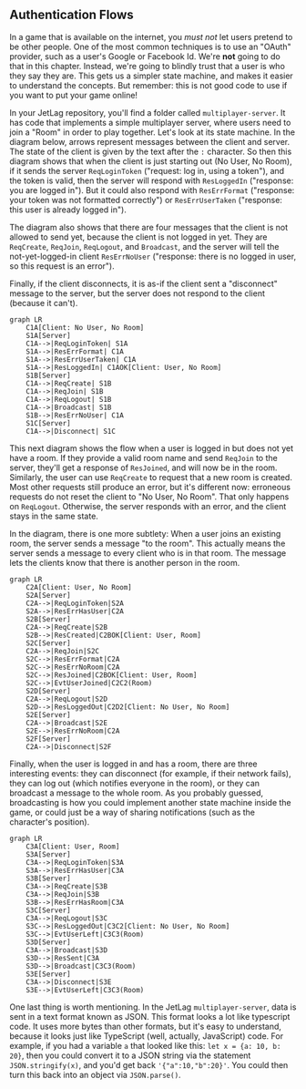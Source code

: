 ## Authentication Flows

In a game that is available on the internet, you *must not* let users pretend to
be other people.  One of the most common techniques is to use an "OAuth"
provider, such as a user's Google or Facebook Id.  We're **not** going to do
that in this chapter.  Instead, we're going to blindly trust that a user is who
they say they are.  This gets us a simpler state machine, and makes it easier to
understand the concepts.  But remember: this is not good code to use if you want
to put your game online!

In your JetLag repository, you'll find a folder called `multiplayer-server`.  It
has code that implements a simple multiplayer server, where users need to join a
"Room" in order to play together.  Let's look at its state machine.  In the
diagram below, arrows represent messages between the client and server.  The
state of the client is given by the text after the `:` character.  So then this
diagram shows that when the client is just starting out (No User, No Room), if
it sends the server `ReqLoginToken` ("request: log in, using a token"), and the
token is valid, then the server will respond with `ResLoggedIn` ("response: you
are logged in").  But it could also respond with `ResErrFormat` ("response: your
token was not formatted correctly") or `ResErrUserTaken` ("response: this user
is already logged in").

The diagram also shows that there are four messages that the client is not
allowed to send yet, because the client is not logged in yet.  They are
`ReqCreate`, `ReqJoin`, `ReqLogout`, and `Broadcast`, and the server will tell
the not-yet-logged-in client `ResErrNoUser` ("response: there is no logged in
user, so this request is an error").

Finally, if the client disconnects, it is as-if the client sent a "disconnect"
message to the server, but the server does not respond to the client (because it
can't).

```mermaid
graph LR
    C1A[Client: No User, No Room]
    S1A[Server]
    C1A-->|ReqLoginToken| S1A
    S1A-->|ResErrFormat| C1A
    S1A-->|ResErrUserTaken| C1A
    S1A-->|ResLoggedIn| C1AOK[Client: User, No Room]
    S1B[Server]
    C1A-->|ReqCreate| S1B
    C1A-->|ReqJoin| S1B
    C1A-->|ReqLogout| S1B
    C1A-->|Broadcast| S1B
    S1B-->|ResErrNoUser| C1A
    S1C[Server]
    C1A-->|Disconnect| S1C
```

This next diagram shows the flow when a user is logged in but does not yet have
a room.  If they provide a valid room name and send `ReqJoin` to the server,
they'll get a response of `ResJoined`, and will now be in the room.  Similarly,
the user can use `ReqCreate` to request that a new room is created.  Most other
requests still produce an error, but it's different now: erroneous requests do
not reset the client to "No User, No Room".  That only happens on `ReqLogout`.
Otherwise, the server responds with an error, and the client stays in the same
state.

In the diagram, there is one more subtlety: When a user joins an existing room,
the server sends a message "to the room".  This actually means the server sends
a message to every client who is in that room.  The message lets the clients
know that there is another person in the room.

```mermaid
graph LR
    C2A[Client: User, No Room]
    S2A[Server]
    C2A-->|ReqLoginToken|S2A
    S2A-->|ResErrHasUser|C2A
    S2B[Server]
    C2A-->|ReqCreate|S2B
    S2B-->|ResCreated|C2BOK[Client: User, Room]
    S2C[Server]
    C2A-->|ReqJoin|S2C
    S2C-->|ResErrFormat|C2A
    S2C-->|ResErrNoRoom|C2A
    S2C-->|ResJoined|C2BOK[Client: User, Room]
    S2C-->|EvtUserJoined|C2C2(Room)
    S2D[Server]
    C2A-->|ReqLogout|S2D
    S2D-->|ResLoggedOut|C2D2[Client: No User, No Room]
    S2E[Server]
    C2A-->|Broadcast|S2E
    S2E-->|ResErrNoRoom|C2A
    S2F[Server]
    C2A-->|Disconnect|S2F
```

Finally, when the user is logged in and has a room, there are three interesting
events: they can disconnect (for example, if their network fails), they can log
out (which notifies everyone in the room), or they can broadcast a message to
the whole room.  As you probably guessed, broadcasting is how you could
implement another state machine inside the game, or could just be a way of
sharing notifications (such as the character's position).

```mermaid
graph LR
    C3A[Client: User, Room]
    S3A[Server]
    C3A-->|ReqLoginToken|S3A
    S3A-->|ResErrHasUser|C3A
    S3B[Server]
    C3A-->|ReqCreate|S3B
    C3A-->|ReqJoin|S3B
    S3B-->|ResErrHasRoom|C3A
    S3C[Server]
    C3A-->|ReqLogout|S3C
    S3C-->|ResLoggedOut|C3C2[Client: No User, No Room]
    S3C-->|EvtUserLeft|C3C3(Room)
    S3D[Server]
    C3A-->|Broadcast|S3D
    S3D-->|ResSent|C3A
    S3D-->|Broadcast|C3C3(Room)
    S3E[Server]
    C3A-->|Disconnect|S3E
    S3E-->|EvtUserLeft|C3C3(Room)
```

One last thing is worth mentioning.  In the JetLag `multiplayer-server`, data is
sent in a text format known as JSON.  This format looks a lot like typescript
code.  It uses more bytes than other formats, but it's easy to understand,
because it looks just like TypeScript (well, actually, JavaScript) code.  For
example, if you had a variable `a` that looked like this: `let x = {a: 10, b:
20}`, then you could convert it to a JSON string via the statement
`JSON.stringify(x)`, and you'd get back `'{"a":10,"b":20}'`.  You could then
turn this back into an object via `JSON.parse()`.
